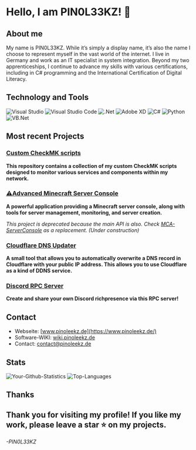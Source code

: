 # **Hello, I am PIN0L33KZ!** 👋
## About me
My name is PIN0L33KZ. While it’s simply a display name, it’s also the name I choose to represent myself in the vast world of the internet. I live in Germany and work as an IT specialist in system integration. Beyond my two apprenticeships, I continue to advance my skills with various certifications, including in C# programming and the International Certification of Digital Literacy. 
## **Technology and Tools**
![Visual Studio](https://img.shields.io/badge/Visual%20Studio-5C2D91?style=for-the-badge&logo=visual-studio&logoColor=white) ![Visual Studio Code](https://img.shields.io/badge/Visual%20Studio%20Code-0078D4?style=for-the-badge&logo=visual-studio-code&logoColor=white) ![.Net](https://img.shields.io/badge/.Net-512BD4?style=for-the-badge&logo=dotnet&logoColor=white) ![Adobe XD](https://img.shields.io/badge/Adobe%20XD-FF61F6?style=for-the-badge&logo=adobe-xd&logoColor=white) ![C#](https://img.shields.io/badge/C%23-239120?style=for-the-badge&logo=c-sharp&logoColor=white) ![Python](https://img.shields.io/badge/Python-3776AB?style=for-the-badge&logo=python&logoColor=white) ![VB.Net](https://img.shields.io/badge/VB.Net-512BD4?style=for-the-badge&logo=dotnet&logoColor=white)
## **Most recent Projects**
### [Custom CheckMK scripts](https://github.com/PIN0L33KZ/custom_checkmk_scripts)
**This repository contains a collection of my custom CheckMK scripts designed to monitor various services and components within my network.**
### [⚠️Advanced Minecraft Server Console](https://github.com/PIN0L33KZ/Advanced-Minecraft-Server-Console)
**A powerful application providing a Minecraft server console, along with tools for server management, monitoring, and server creation.**

*This project is deprecated because the main API is also. Check [MCA-ServerConsole](https://github.com/PIN0L33KZ/MCA-ServerConsole "MCA-ServerConsole") as a replacement. (Under construction)*
### [Cloudflare DNS Updater](https://github.com/PIN0L33KZ/CloudflareDnsUpdater)
**A small tool that allows you to automatically overwrite a DNS record in Cloudflare with your public IP address. This allows you to use Cloudflare as a kind of DDNS service.**
### [Discord RPC Server](https://github.com/PIN0L33KZ/DiscordRPCServer)
**Create and share your own Discord richpresence via this RPC server!**
## **Contact**
- Webseite: [www.pinoleekz.de](https://www.pinoleekz.de/)
- Software-WIKI: [wiki.pinoleekz.de](https://wiki.pinoleekz.de/)
- Contact: [contact@pinoleekz.de](mailto:contact@pinoleekz.de)
## **Stats**
![Your-Github-Statistics](https://github-readme-stats.vercel.app/api?username=pin0l33kz&show_icons=true&theme=radical)
![Top-Languages](https://github-readme-stats.vercel.app/api/top-langs/?username=pin0l33kz&layout=compact&theme=radical)
## **Thanks**
Thank you for visiting my profile! If you like my work, please leave a star ⭐ on my projects.
---
*-PIN0L33KZ*
